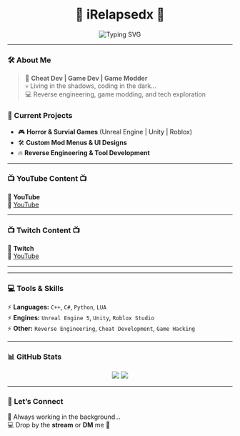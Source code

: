 <h1 align="center">👾 iRelapsedx 👾</h1>
<p align="center">
  <img src="https://readme-typing-svg.demolab.com?font=Fira+Code&weight=500&size=20&pause=1000&color=AC2AF5&center=true&vCenter=true&random=false&width=500&lines=Cheat+Dev+%E2%9C%94%EF%B8%8F;Game+Dev+%E2%9C%94%EF%B8%8F;Game+Modder+%E2%9C%94%EF%B8%8F;Techromancer+%E2%9C%94%EF%B8%8F" alt="Typing SVG">
</p>

---

### **🛠️ About Me**
> 👾 **Cheat Dev | Game Dev | Game Modder**  
> 💀 Living in the shadows, coding in the dark...  
> 💻 Reverse engineering, game modding, and tech exploration  

### **📡 Current Projects**
- 🎮 **Horror & Survial Games** (Unreal Engine | Unity | Roblox)
- 🛠 **Custom Mod Menus & UI Designs**
- 🔥 **Reverse Engineering & Tool Development**

---

### **📺 YouTube Content 📺**
🎥 **YouTube**  
🔗 [YouTube](https://www.youtube.com/@iRelapsedx)

---

### **📺 Twitch Content 📺**
🎥 **Twitch**  
🔗 [YouTube](https://www.youtube.com/@iRelapsedx)

---

---

### **💻 Tools & Skills**
⚡ **Languages:** `C++`, `C#`, `Python`, `LUA`  
⚡ **Engines:** `Unreal Engine 5`, `Unity`, `Roblox Studio`  
⚡ **Other:** `Reverse Engineering`, `Cheat Development`, `Game Hacking`  

---

### **📊 GitHub Stats**
<p align="center">
  <img src="https://github-readme-stats.vercel.app/api?username=iRelapsedx&show_icons=true&theme=radical&hide_border=true" />
  <img src="https://github-readme-streak-stats.herokuapp.com/?user=iRelapsedx&theme=radical&hide_border=true" />
</p>

---

### **🦾 Let’s Connect**
💬 Always working in the background...  
💻 Drop by the **stream** or **DM** me 👾  
